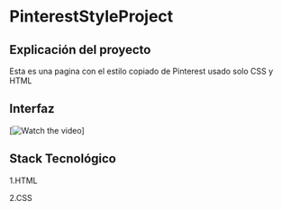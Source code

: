 # PinterestStyleProject
## Explicación del proyecto
Esta es una pagina con el estilo copiado de Pinterest usado solo CSS y HTML

## Interfaz 
[![Watch the video](https://i.imgur.com/exD47Q3.png)]

## Stack Tecnológico 
1.HTML

2.CSS
